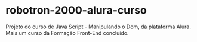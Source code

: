 # robotron-2000-alura-curso
Projeto do curso de Java Script - Manipulando o Dom, da plataforma Alura.
Mais um curso da Formação Front-End concluído.
